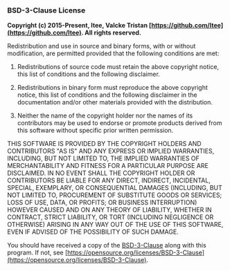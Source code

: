 ### BSD-3-Clause License

**Copyright (c) 2015-Present, Itee, Valcke Tristan [https://github.com/Itee](https://github.com/Itee). All rights reserved.**

Redistribution and use in source and binary forms, with or without modification, are permitted provided that the following conditions are met:

1. Redistributions of source code must retain the above copyright notice, this
   list of conditions and the following disclaimer.

2. Redistributions in binary form must reproduce the above copyright notice,
   this list of conditions and the following disclaimer in the documentation
   and/or other materials provided with the distribution.

3. Neither the name of the copyright holder nor the names of its
   contributors may be used to endorse or promote products derived from
   this software without specific prior written permission.
   
THIS SOFTWARE IS PROVIDED BY THE COPYRIGHT HOLDERS AND CONTRIBUTORS "AS IS" AND
ANY EXPRESS OR IMPLIED WARRANTIES, INCLUDING, BUT NOT LIMITED TO, THE IMPLIED
WARRANTIES OF MERCHANTABILITY AND FITNESS FOR A PARTICULAR PURPOSE ARE
DISCLAIMED. IN NO EVENT SHALL THE COPYRIGHT HOLDER OR CONTRIBUTORS BE LIABLE FOR
ANY DIRECT, INDIRECT, INCIDENTAL, SPECIAL, EXEMPLARY, OR CONSEQUENTIAL DAMAGES
(INCLUDING, BUT NOT LIMITED TO, PROCUREMENT OF SUBSTITUTE GOODS OR SERVICES;
LOSS OF USE, DATA, OR PROFITS; OR BUSINESS INTERRUPTION) HOWEVER CAUSED AND ON
ANY THEORY OF LIABILITY, WHETHER IN CONTRACT, STRICT LIABILITY, OR TORT
(INCLUDING NEGLIGENCE OR OTHERWISE) ARISING IN ANY WAY OUT OF THE USE OF THIS
SOFTWARE, EVEN IF ADVISED OF THE POSSIBILITY OF SUCH DAMAGE.

You should have received a copy of the [BSD-3-Clause](https://opensource.org/licenses/BSD-3-Clause) along 
with this program.  If not, see [https://opensource.org/licenses/BSD-3-Clause](https://opensource.org/licenses/BSD-3-Clause).
